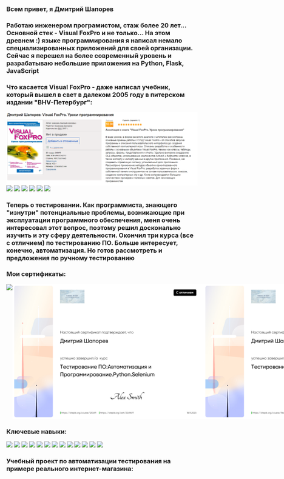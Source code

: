 
<h3 >Всем привет, я Дмитрий Шапорев</h3>

<h3> Работаю инженером програмистом, стаж более 20 лет... Основной стек - Visual FoxPro и не только... На этом древнем :) языке программирования я написал немало специализированных приложений для своей организации. Сейчас я перешел на более современный уровень и разрабатываю небольшие приложения на Python, Flask, JavaScript</h3>
<h3> Что касается Visual FoxPro -  даже написал учебник, который вышел в свет в далеком 2005 году в питерском издании "BHV-Петербург":</h3>
<img align="left" src="Книга.PNG">
<div id="badges">
<img src="https://img.shields.io/badge/Python-blue">
<img src="https://img.shields.io/badge/Visual FoxPro-yellow">
  <img src="https://img.shields.io/badge/Flask-black">
  <img src="https://img.shields.io/badge/JavaScript-orahge">
  <img src="https://img.shields.io/badge/Jquery-pink">
  <img src="https://img.shields.io/badge/Sqlite-blue">
  

<h3>Теперь о тестировании. Как программиста, знающего "изнутри" потенциальные проблемы, возникающие при эксплуатации программного обеспечения, меня очень интересовал этот вопрос, поэтому решил досконально изучить и эту сферу деятельности. Окончил три курса (все с отличием) по тестированию ПО. Больше интересует, конечно, автоматизация. Но готов рассмотреть и предложения по ручному тестированию</h3> 
<h3>Мои сертификаты:</h3>
<div style="display: flex;">
    <img align="left"  src="QATest.jpg">
  <img align="left"  src="stepik1.jpg">
  <img align="left"  src="stepik2.jpg">
 
  
</div>
<div>
<h3>Ключевые навыки:</h3>
<img src="https://img.shields.io/badge/Программирование, тестирование ПО-blue">
<img src="https://img.shields.io/badge/Функциональное тестирование-yellow">
  <img src="https://img.shields.io/badge/Atlassian Jira-black">
  <img src="https://img.shields.io/badge/Тестирование пользовательского интерфейса-orahge">
  <img src="https://img.shields.io/badge/API-pink">
  <img src="https://img.shields.io/badge/Test case-blue">
  <img src="https://img.shields.io/badge/Автоматизация тестирования-red">
  <img src="https://img.shields.io/badge/Selenium WebDriver-black">
  <img src="https://img.shields.io/badge/JSON API-orahge">
  <img src="https://img.shields.io/badge/Check list-pink">
  <img src="https://img.shields.io/badge/Pytest-blue">
  <img src="https://img.shields.io/badge/MS SQL-blue">
  <img src="https://img.shields.io/badge/SCRUM-red">
  </div>
  <h3>Учебный проект по автоматизации тестирования на примере реального интернет-магазина: </h3>
</div>
